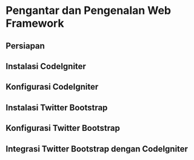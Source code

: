 # Pengantar dan Pengenalan Web Framework

## Persiapan

## Instalasi CodeIgniter

## Konfigurasi CodeIgniter

## Instalasi Twitter Bootstrap

## Konfigurasi Twitter Bootstrap

## Integrasi Twitter Bootstrap dengan CodeIgniter
